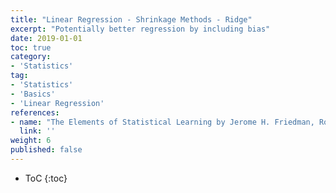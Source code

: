 ```yaml
---
title: "Linear Regression - Shrinkage Methods - Ridge"
excerpt: "Potentially better regression by including bias"
date: 2019-01-01
toc: true
category:
- 'Statistics'
tag:
- 'Statistics'
- 'Basics'
- 'Linear Regression'
references:
- name: "The Elements of Statistical Learning by Jerome H. Friedman, Robert Tibshirani, and Trevor Hastie"
  link: ''
weight: 6
published: false
---
```



* ToC
{:toc}

